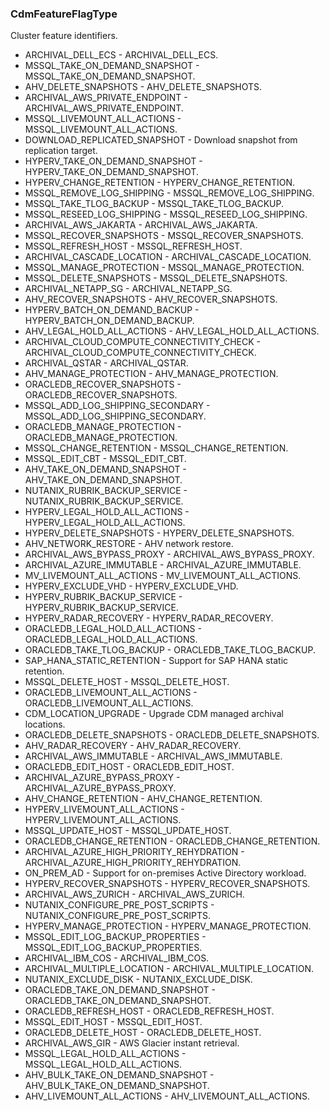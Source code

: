 ### CdmFeatureFlagType
Cluster feature identifiers.

- ARCHIVAL_DELL_ECS - ARCHIVAL_DELL_ECS.
- MSSQL_TAKE_ON_DEMAND_SNAPSHOT - MSSQL_TAKE_ON_DEMAND_SNAPSHOT.
- AHV_DELETE_SNAPSHOTS - AHV_DELETE_SNAPSHOTS.
- ARCHIVAL_AWS_PRIVATE_ENDPOINT - ARCHIVAL_AWS_PRIVATE_ENDPOINT.
- MSSQL_LIVEMOUNT_ALL_ACTIONS - MSSQL_LIVEMOUNT_ALL_ACTIONS.
- DOWNLOAD_REPLICATED_SNAPSHOT - Download snapshot from replication target.
- HYPERV_TAKE_ON_DEMAND_SNAPSHOT - HYPERV_TAKE_ON_DEMAND_SNAPSHOT.
- HYPERV_CHANGE_RETENTION - HYPERV_CHANGE_RETENTION.
- MSSQL_REMOVE_LOG_SHIPPING - MSSQL_REMOVE_LOG_SHIPPING.
- MSSQL_TAKE_TLOG_BACKUP - MSSQL_TAKE_TLOG_BACKUP.
- MSSQL_RESEED_LOG_SHIPPING - MSSQL_RESEED_LOG_SHIPPING.
- ARCHIVAL_AWS_JAKARTA - ARCHIVAL_AWS_JAKARTA.
- MSSQL_RECOVER_SNAPSHOTS - MSSQL_RECOVER_SNAPSHOTS.
- MSSQL_REFRESH_HOST - MSSQL_REFRESH_HOST.
- ARCHIVAL_CASCADE_LOCATION - ARCHIVAL_CASCADE_LOCATION.
- MSSQL_MANAGE_PROTECTION - MSSQL_MANAGE_PROTECTION.
- MSSQL_DELETE_SNAPSHOTS - MSSQL_DELETE_SNAPSHOTS.
- ARCHIVAL_NETAPP_SG - ARCHIVAL_NETAPP_SG.
- AHV_RECOVER_SNAPSHOTS - AHV_RECOVER_SNAPSHOTS.
- HYPERV_BATCH_ON_DEMAND_BACKUP - HYPERV_BATCH_ON_DEMAND_BACKUP.
- AHV_LEGAL_HOLD_ALL_ACTIONS - AHV_LEGAL_HOLD_ALL_ACTIONS.
- ARCHIVAL_CLOUD_COMPUTE_CONNECTIVITY_CHECK - ARCHIVAL_CLOUD_COMPUTE_CONNECTIVITY_CHECK.
- ARCHIVAL_QSTAR - ARCHIVAL_QSTAR.
- AHV_MANAGE_PROTECTION - AHV_MANAGE_PROTECTION.
- ORACLEDB_RECOVER_SNAPSHOTS - ORACLEDB_RECOVER_SNAPSHOTS.
- MSSQL_ADD_LOG_SHIPPING_SECONDARY - MSSQL_ADD_LOG_SHIPPING_SECONDARY.
- ORACLEDB_MANAGE_PROTECTION - ORACLEDB_MANAGE_PROTECTION.
- MSSQL_CHANGE_RETENTION - MSSQL_CHANGE_RETENTION.
- MSSQL_EDIT_CBT - MSSQL_EDIT_CBT.
- AHV_TAKE_ON_DEMAND_SNAPSHOT - AHV_TAKE_ON_DEMAND_SNAPSHOT.
- NUTANIX_RUBRIK_BACKUP_SERVICE - NUTANIX_RUBRIK_BACKUP_SERVICE.
- HYPERV_LEGAL_HOLD_ALL_ACTIONS - HYPERV_LEGAL_HOLD_ALL_ACTIONS.
- HYPERV_DELETE_SNAPSHOTS - HYPERV_DELETE_SNAPSHOTS.
- AHV_NETWORK_RESTORE - AHV network restore.
- ARCHIVAL_AWS_BYPASS_PROXY - ARCHIVAL_AWS_BYPASS_PROXY.
- ARCHIVAL_AZURE_IMMUTABLE - ARCHIVAL_AZURE_IMMUTABLE.
- MV_LIVEMOUNT_ALL_ACTIONS - MV_LIVEMOUNT_ALL_ACTIONS.
- HYPERV_EXCLUDE_VHD - HYPERV_EXCLUDE_VHD.
- HYPERV_RUBRIK_BACKUP_SERVICE - HYPERV_RUBRIK_BACKUP_SERVICE.
- HYPERV_RADAR_RECOVERY - HYPERV_RADAR_RECOVERY.
- ORACLEDB_LEGAL_HOLD_ALL_ACTIONS - ORACLEDB_LEGAL_HOLD_ALL_ACTIONS.
- ORACLEDB_TAKE_TLOG_BACKUP - ORACLEDB_TAKE_TLOG_BACKUP.
- SAP_HANA_STATIC_RETENTION - Support for SAP HANA static retention.
- MSSQL_DELETE_HOST - MSSQL_DELETE_HOST.
- ORACLEDB_LIVEMOUNT_ALL_ACTIONS - ORACLEDB_LIVEMOUNT_ALL_ACTIONS.
- CDM_LOCATION_UPGRADE - Upgrade CDM managed archival locations.
- ORACLEDB_DELETE_SNAPSHOTS - ORACLEDB_DELETE_SNAPSHOTS.
- AHV_RADAR_RECOVERY - AHV_RADAR_RECOVERY.
- ARCHIVAL_AWS_IMMUTABLE - ARCHIVAL_AWS_IMMUTABLE.
- ORACLEDB_EDIT_HOST - ORACLEDB_EDIT_HOST.
- ARCHIVAL_AZURE_BYPASS_PROXY - ARCHIVAL_AZURE_BYPASS_PROXY.
- AHV_CHANGE_RETENTION - AHV_CHANGE_RETENTION.
- HYPERV_LIVEMOUNT_ALL_ACTIONS - HYPERV_LIVEMOUNT_ALL_ACTIONS.
- MSSQL_UPDATE_HOST - MSSQL_UPDATE_HOST.
- ORACLEDB_CHANGE_RETENTION - ORACLEDB_CHANGE_RETENTION.
- ARCHIVAL_AZURE_HIGH_PRIORITY_REHYDRATION - ARCHIVAL_AZURE_HIGH_PRIORITY_REHYDRATION.
- ON_PREM_AD - Support for on-premises Active Directory workload.
- HYPERV_RECOVER_SNAPSHOTS - HYPERV_RECOVER_SNAPSHOTS.
- ARCHIVAL_AWS_ZURICH - ARCHIVAL_AWS_ZURICH.
- NUTANIX_CONFIGURE_PRE_POST_SCRIPTS - NUTANIX_CONFIGURE_PRE_POST_SCRIPTS.
- HYPERV_MANAGE_PROTECTION - HYPERV_MANAGE_PROTECTION.
- MSSQL_EDIT_LOG_BACKUP_PROPERTIES - MSSQL_EDIT_LOG_BACKUP_PROPERTIES.
- ARCHIVAL_IBM_COS - ARCHIVAL_IBM_COS.
- ARCHIVAL_MULTIPLE_LOCATION - ARCHIVAL_MULTIPLE_LOCATION.
- NUTANIX_EXCLUDE_DISK - NUTANIX_EXCLUDE_DISK.
- ORACLEDB_TAKE_ON_DEMAND_SNAPSHOT - ORACLEDB_TAKE_ON_DEMAND_SNAPSHOT.
- ORACLEDB_REFRESH_HOST - ORACLEDB_REFRESH_HOST.
- MSSQL_EDIT_HOST - MSSQL_EDIT_HOST.
- ORACLEDB_DELETE_HOST - ORACLEDB_DELETE_HOST.
- ARCHIVAL_AWS_GIR - AWS Glacier instant retrieval.
- MSSQL_LEGAL_HOLD_ALL_ACTIONS - MSSQL_LEGAL_HOLD_ALL_ACTIONS.
- AHV_BULK_TAKE_ON_DEMAND_SNAPSHOT - AHV_BULK_TAKE_ON_DEMAND_SNAPSHOT.
- AHV_LIVEMOUNT_ALL_ACTIONS - AHV_LIVEMOUNT_ALL_ACTIONS.

